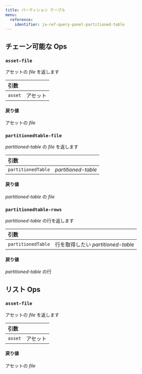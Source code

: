 ```yaml
---
title: パーティション テーブル
menu:
  reference:
    identifier: ja-ref-query-panel-partitioned-table
---
```


## チェーン可能な Ops
<h3 id="asset-file"><code>asset-file</code></h3>

アセットの _file_ を返します

| 引数 |  |
| :--- | :--- |
| `asset` | アセット |

#### 戻り値
アセットの _file_

<h3 id="partitionedtable-file"><code>partitionedtable-file</code></h3>

_partitioned-table_ の _file_ を返します

| 引数 |  |
| :--- | :--- |
| `partitionedTable` | _partitioned-table_ |

#### 戻り値
_partitioned-table_ の _file_

<h3 id="partitionedtable-rows"><code>partitionedtable-rows</code></h3>

_partitioned-table_ の行を返します

| 引数 |  |
| :--- | :--- |
| `partitionedTable` | 行を取得したい _partitioned-table_ |

#### 戻り値
_partitioned-table_ の行


## リスト Ops
<h3 id="asset-file"><code>asset-file</code></h3>

アセットの _file_ を返します

| 引数 |  |
| :--- | :--- |
| `asset` | アセット |

#### 戻り値
アセットの _file_